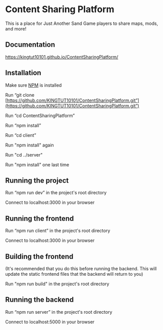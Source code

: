 # Content Sharing Platform

This is a place for Just Another Sand Game players to share maps, mods, and more!

## Documentation

https://kingtut10101.github.io/ContentSharingPlatform/

## Installation

Make sure [NPM](https://docs.npmjs.com/downloading-and-installing-node-js-and-npm) is installed

Run “git clone [https://github.com/KINGTUT10101/ContentSharingPlatform.git”](https://github.com/KINGTUT10101/ContentSharingPlatform.git”)

Run “cd ContentSharingPlatform”

Run “npm install”

Run “cd client”

Run "npm install" again

Run "cd ../server"

Run "npm install" one last time

## Running the project

Run “npm run dev” in the project's root directory

Connect to localhost:3000 in your browser

## Running the frontend

Run “npm run client” in the project's root directory

Connect to localhost:3000 in your browser

## Building the frontend

(It's recommended that you do this before running the backend. This will update the static frontend files that the backend will return to you)

Run "npm run build" in the project's root directory

## Running the backend

Run “npm run server” in the project's root directory

Connect to localhost:5000 in your browser
